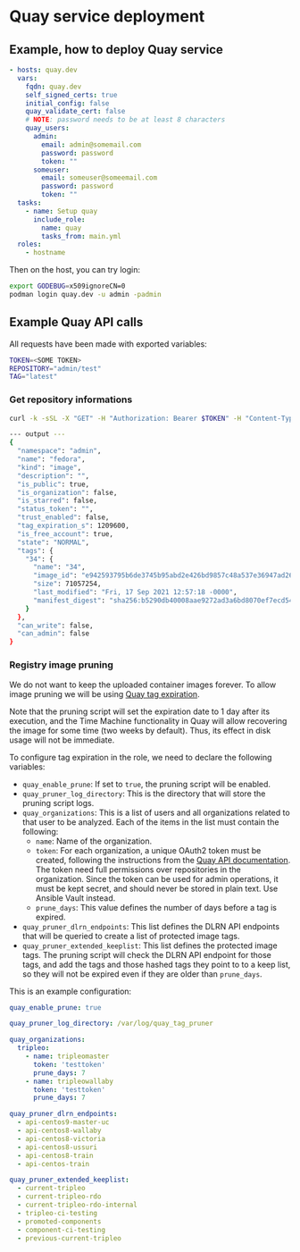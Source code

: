# Quay service deployment

## Example, how to deploy Quay service

```yaml
- hosts: quay.dev
  vars:
    fqdn: quay.dev
    self_signed_certs: true
    initial_config: false
    quay_validate_cert: false
    # NOTE: password needs to be at least 8 characters
    quay_users:
      admin:
        email: admin@somemail.com
        password: password
        token: ""
      someuser:
        email: someuser@someemail.com
        password: password
        token: ""
  tasks:
    - name: Setup quay
      include_role:
        name: quay
        tasks_from: main.yml
  roles:
    - hostname
```

Then on the host, you can try login:

```sh
export GODEBUG=x509ignoreCN=0
podman login quay.dev -u admin -padmin
```

## Example Quay API calls

All requests have been made with exported variables:

```sh
TOKEN=<SOME TOKEN>
REPOSITORY="admin/test"
TAG="latest"
```

### Get repository informations

```sh
curl -k -sSL -X "GET" -H "Authorization: Bearer $TOKEN" -H "Content-Type: application/json" "https://localhost/api/v1/repository/$REPOSITORY" | jq

--- output ---
{
  "namespace": "admin",
  "name": "fedora",
  "kind": "image",
  "description": "",
  "is_public": true,
  "is_organization": false,
  "is_starred": false,
  "status_token": "",
  "trust_enabled": false,
  "tag_expiration_s": 1209600,
  "is_free_account": true,
  "state": "NORMAL",
  "tags": {
    "34": {
      "name": "34",
      "image_id": "e942593795b6de3745b95abd2e426bd9857c48a537e36947ad26e72a346dbea3",
      "size": 71057254,
      "last_modified": "Fri, 17 Sep 2021 12:57:18 -0000",
      "manifest_digest": "sha256:b5290db40008aae9272ad3a6bd8070ef7ecd547c3bef014b894c327960acc582"
    }
  },
  "can_write": false,
  "can_admin": false
}
```

### Registry image pruning

We do not want to keep the uploaded container images forever. To allow
image pruning we will be using [Quay tag expiration](https://docs.projectquay.io/use_quay.html#tag-expiration).

Note that the pruning script will set the expiration date to 1 day after
its execution, and the Time Machine functionality in Quay will allow
recovering the image for some time (two weeks by default). Thus, its effect
in disk usage will not be immediate.

To configure tag expiration in the role, we need to declare the following
variables:

- `quay_enable_prune`: If set to `true`, the pruning script will be enabled.
- `quay_pruner_log_directory`: This is the directory that will store the
  pruning script logs.
- `quay_organizations`: This is a list of users and all organizations related
  to that user to be analyzed. Each of the items in the list must contain the following:
  - `name`: Name of the organization.
  - `token`: For each organization, a unique OAuth2 token must be created,
    following the instructions from the [Quay API documentation](https://docs.quay.io/api/).
    The token need full permissions over repositories in the organization.
    Since the token can be used for admin operations, it must be kept
    secret, and should never be stored in plain text. Use Ansible Vault
    instead.
  - `prune_days`: This value defines the number of days before a tag
    is expired.
- `quay_pruner_dlrn_endpoints`: This list defines the DLRN API endpoints
  that will be queried to create a list of protected image tags.
- `quay_pruner_extended_keeplist`: This list defines the protected image
  tags. The pruning script will check the DLRN API endpoint for those tags,
  and add the tags and those hashed tags they point to to a keep list, so
  they will not be expired even if they are older than `prune_days`.

This is an example configuration:

```yaml
quay_enable_prune: true

quay_pruner_log_directory: /var/log/quay_tag_pruner

quay_organizations:
  tripleo:
    - name: tripleomaster
      token: 'testtoken'
      prune_days: 7
    - name: tripleowallaby
      token: 'testtoken'
      prune_days: 7

quay_pruner_dlrn_endpoints:
  - api-centos9-master-uc
  - api-centos8-wallaby
  - api-centos8-victoria
  - api-centos8-ussuri
  - api-centos8-train
  - api-centos-train

quay_pruner_extended_keeplist:
  - current-tripleo
  - current-tripleo-rdo
  - current-tripleo-rdo-internal
  - tripleo-ci-testing
  - promoted-components
  - component-ci-testing
  - previous-current-tripleo
```
